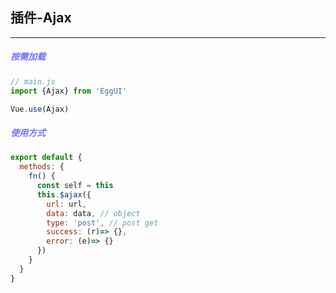 ## 插件-Ajax
--- 
##### <font color='#7370ff'>按需加载</font>
```js
// main.js
import {Ajax} from 'EggUI'

Vue.use(Ajax)
```

##### <font color='#7370ff'>使用方式</font>
```js
export default {
  methods: {
    fn() {
      const self = this
      this.$ajax({                
        url: url,
        data: data, // object
        type: 'post', // post get
        success: (r)=> {},
        error: (e)=> {}
      })
    }
  }
}
```